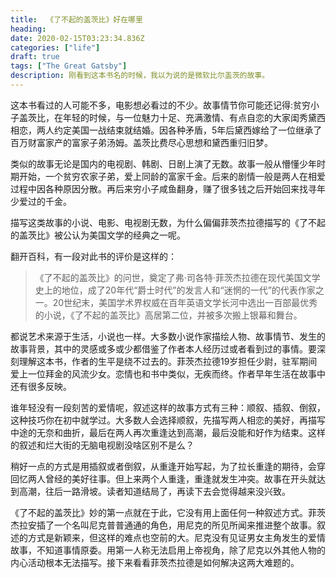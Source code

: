 ```yaml
---
title:  《了不起的盖茨比》好在哪里
heading: 
date: 2020-02-15T03:23:34.836Z
categories: ["life"]
draft: true
tags: ["The Great Gatsby"]
description: 刚看到这本书名的时候，我以为说的是微软比尔盖茨的故事。
---
```


这本书看过的人可能不多，电影想必看过的不少。故事情节你可能还记得:贫穷小子盖茨比，在年轻的时候，与一位魅力十足、充满激情、有点自恋的大家闺秀黛西相恋，两人约定美国一战结束就结婚。因各种矛盾，5年后黛西嫁给了一位继承了百万财富家产的富家子弟汤姆。盖茨比费尽心思想和黛西重归旧梦。

类似的故事无论是国内的电视剧、韩剧、日剧上演了无数。故事一般从懵懂少年时期开始，一个贫穷农家子弟，爱上同龄的富家千金。后来的剧情一般是两人在相爱过程中因各种原因分散。再后来穷小子咸鱼翻身，赚了很多钱之后开始回来找寻年少爱过的千金。

描写这类故事的小说、电影、电视剧无数，为什么偏偏菲茨杰拉德描写的《了不起的盖茨比》被公认为美国文学的经典之一呢。

翻开百科，有一段对此书的评价是这样的：

>《了不起的盖茨比》的问世，奠定了弗·司各特·菲茨杰拉德在现代美国文学史上的地位，成了20年代“爵士时代”的发言人和“迷惘的一代”的代表作家之一。20世纪末，美国学术界权威在百年英语文学长河中选出一百部最优秀的小说，《了不起的盖茨比》高居第二位，并被多次搬上银幕和舞台。

都说艺术来源于生活，小说也一样。大多数小说作家描绘人物、故事情节、发生的故事背景，其中的灵感或多或少都借鉴了作者本人经历过或者看到过的事情。要深刻理解这本书，作者的生平是绕不过去的。菲茨杰拉德19岁担任少尉，驻军期间爱上一位拜金的风流少女。恋情也和书中类似，无疾而终。作者早年生活在故事中还有很多反映。

谁年轻没有一段刻苦的爱情呢，叙述这样的故事方式有三种：顺叙、插叙、倒叙，这种技巧你在初中就学过。大多数人会选择顺叙，先描写两人相恋的美好，再描写中途的无奈和曲折，最后在两人再次重逢达到高潮，最后没能和好作为结束。这样的叙述和烂大街的无脑电视剧没啥区别不是么？

稍好一点的方式是用插叙或者倒叙，从重逢开始写起，为了拉长重逢的期待，会穿回忆两人曾经的美好往事。但上来两个人重逢，重逢就发生冲突。故事在开头就达到高潮，往后一路滑坡。读者知道结局了，再读下去会觉得越来没兴致。

《了不起的盖茨比》妙的第一点就在于此，它没有用上面任何一种叙述方式。菲茨杰拉安插了一个名叫尼克普普通通的角色，用尼克的所见所闻来推进整个故事。叙述的方式是新颖来，但这样的难点也空前的大。尼克没有见证男女主角发生的爱情故事，不知道事情原委。用第一人称无法启用上帝视角，除了尼克以外其他人物的内心活动根本无法描写。接下来看看菲茨杰拉德是如何解决这两大难题的。


